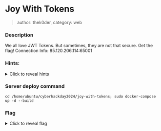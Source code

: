 # Joy With Tokens 
> author: thek0der, category: web
### Description
We all love JWT Tokens. But sometimes, they are not that secure. Get the flag!
Connection Info: 85.120.206.114:65001

### Hints:
<details>
    <summary>Click to reveal hints</summary>
    Hint 1: You need to find a way to get the private key and generate an admin JWT Token
</details>

### Server deploy command
```
cd /home/ubuntu/cyberhackday2024/joy-with-tokens; sudo docker-compose up -d --build
```

### Flag
<details>
    <summary>Click to reveal flag</summary>
    HCamp{858162db5c73a5c4eca36009e43b1afac9abb20390e9ce74065b59c02ba14b57}
</details>